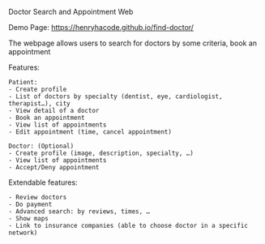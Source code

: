 Doctor Search and Appointment Web

Demo Page: https://henryhacode.github.io/find-doctor/

The webpage allows users to search for doctors by some criteria, book an appointment

Features:

	Patient:
	- Create profile
	- List of doctors by specialty (dentist, eye, cardiologist, therapist…), city
	- View detail of a doctor
	- Book an appointment
	- View list of appointments
	- Edit appointment (time, cancel appointment)
	
	Doctor: (Optional)
	- Create profile (image, description, specialty, …)
	- View list of appointments
	- Accept/Deny appointment

Extendable features:

	- Review doctors
	- Do payment
	- Advanced search: by reviews, times, …
	- Show maps
	- Link to insurance companies (able to choose doctor in a specific network)
